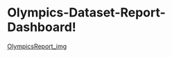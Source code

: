 # Olympics-Dataset-Report-Dashboard!
[OlympicsReport_img](https://user-images.githubusercontent.com/41849630/161086971-9dd94ee0-633a-405a-a2be-e827fe9fdaf3.jpg)
